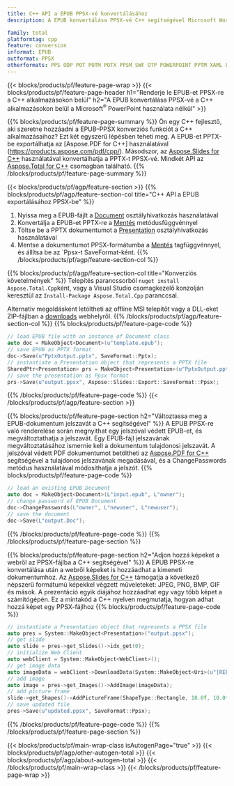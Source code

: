 ```yaml
---
title: C++ API a EPUB PPSX-vé konvertálásához
description: A EPUB konvertálása PPSX-vé C++ segítségével Microsoft Word vagy Adobe Acrobat Reader használata nélkül

family: total
platformtag: cpp
feature: conversion
informat: EPUB
outformat: PPSX
otherformats: PPS ODP POT POTM POTX PPSM SWF OTP POWERPOINT PPTM XAML PPT
---
```

{{< blocks/products/pf/feature-page-wrap >}}
{{< blocks/products/pf/feature-page-header h1="Renderje le EPUB-et PPSX-re a C++ alkalmazásokon belül" h2="A EPUB konvertálása PPSX-vé a C++ alkalmazásokon belül a Microsoft<sup>&reg;</sup> PowerPoint használata nélkül" >}}

{{% blocks/products/pf/feature-page-summary %}}
Ön egy C++ fejlesztő, aki szeretne hozzáadni a EPUB–PPSX konverziós funkciót a C++ alkalmazásaihoz? Ezt két egyszerű lépésben teheti meg. A EPUB-et PPTX-be exportálhatja az [Aspose.PDF for C++] használatával (https://products.aspose.com/pdf/cpp/). Másodszor, az [Aspose.Slides for C++](https://products.aspose.com/slides/cpp/) használatával konvertálhatja a PPTX-t PPSX-vé. Mindkét API az [Aspose.Total for C++](https://products.aspose.com/total/cpp/) csomagban található. 
{{% /blocks/products/pf/feature-page-summary  %}}

{{< blocks/products/pf/agp/feature-section >}}
{{% blocks/products/pf/agp/feature-section-col title="C++ API a EPUB exportálásához PPSX-be" %}}
1. Nyissa meg a EPUB-fájlt a [Document](https://reference.aspose.com/pdf/cpp/class/aspose.pdf.document) osztályhivatkozás használatával
2. Konvertálja a EPUB-et PPTX-re a [Mentés](https://reference.aspose.com/pdf/cpp/class/aspose.pdf.document#a0184df207563187be7df37b8dbe443f6) metódusfüggvénnyel
3. Töltse be a PPTX dokumentumot a [Presentation](https://reference.aspose.com/slides/cpp/class/aspose.slides.presentation) osztályhivatkozás használatával
4. Mentse a dokumentumot PPSX-formátumba a [Mentés](https://reference.aspose.com/slides/cpp/class/aspose.slides.presentation#afcd59ec697bf05c10f78c3869de2ec9e) tagfüggvénnyel, és állítsa be az `Ppsx-t SaveFormat-ként.
{{% /blocks/products/pf/agp/feature-section-col %}}

{{% blocks/products/pf/agp/feature-section-col title="Konverziós követelmények" %}}
Telepítés parancssorból ```nuget install Aspose.Total.Cpp```ként, vagy a Visual Studio csomagkezelő konzolján keresztül az ```Install-Package Aspose.Total.Cpp``` paranccsal.

Alternatív megoldásként letöltheti az offline MSI telepítőt vagy a DLL-eket ZIP-fájlban a [downloads](https://releases.aspose.com/total/cpp) webhelyről.
{{% /blocks/products/pf/agp/feature-section-col %}}
{{% blocks/products/pf/feature-page-code %}}

```cpp
// load EPUB file with an instance of Document class
auto doc = MakeObject<Document>(u"template.epub");
// save EPUB as PPTX format 
doc->Save(u"PptxOutput.pptx", SaveFormat::Pptx);
// instantiate a Presentation object that represents a PPTX file
SharedPtr<Presentation> prs = MakeObject<Presentation>(u"PptxOutput.pptx");
// save the presentation as Ppsx format
prs->Save(u"output.ppsx", Aspose::Slides::Export::SaveFormat::Ppsx);  
```


{{% /blocks/products/pf/feature-page-code %}}
{{< /blocks/products/pf/agp/feature-section >}}

{{% blocks/products/pf/feature-page-section  h2="Változtassa meg a EPUB-dokumentum jelszavát a C++ segítségével" %}}
A EPUB PPSX-re való renderelése során megnyithat egy jelszóval védett EPUB-et, és megváltoztathatja a jelszavát. Egy EPUB-fájl jelszavának megváltoztatásához ismernie kell a dokumentum tulajdonosi jelszavát. A jelszóval védett PDF dokumentumot betöltheti az [Aspose.PDF for C++](https://products.aspose.com/pdf/cpp/) segítségével a tulajdonos jelszavának megadásával, és a ChangePasswords metódus használatával módosíthatja a jelszót.
{{% blocks/products/pf/feature-page-code %}}

```cpp
// load an existing EPUB Document
auto doc = MakeObject<Document>(L"input.epub", L"owner");
// change password of EPUB Document
doc->ChangePasswords(L"owner", L"newuser", L"newuser");
// save the document
doc->Save(L"output.Doc");
```

{{% /blocks/products/pf/feature-page-code  %}}
{{% /blocks/products/pf/feature-page-section %}}

{{% blocks/products/pf/feature-page-section  h2="Adjon hozzá képeket a webről az PPSX-fájlba a C++ segítségével" %}}
A EPUB PPSX-re konvertálása után a webről képeket is hozzáadhat a kimeneti dokumentumhoz. Az [Aspose.Slides for C++](https://products.aspose.com/slides/cpp/) támogatja a következő népszerű formátumú képekkel végzett műveleteket: JPEG, PNG, BMP, GIF és mások. A prezentáció egyik diájához hozzáadhat egy vagy több képet a számítógépén. Ez a mintakód a C++ nyelven megmutatja, hogyan adhat hozzá képet egy PPSX-fájlhoz
{{% blocks/products/pf/feature-page-code %}}

```cpp
// instantiate a Presentation object that represents a PPSX file
auto pres = System::MakeObject<Presentation>("output.ppsx");
// get slide
auto slide = pres->get_Slides()->idx_get(0);
// initialize Web Client    
auto webClient = System::MakeObject<WebClient>();
// get image data
auto imageData = webClient->DownloadData(System::MakeObject<Uri>(u"[REPLACE WITH URL]"));
// add image
auto image = pres->get_Images()->AddImage(imageData);
// add picture frame
slide->get_Shapes()->AddPictureFrame(ShapeType::Rectangle, 10.0f, 10.0f, 100.0f, 100.0f, image);
// save updated file
pres->Save(u"updated.ppsx", SaveFormat::Ppsx);
```

{{% /blocks/products/pf/feature-page-code  %}}
{{% /blocks/products/pf/feature-page-section %}}

{{< blocks/products/pf/main-wrap-class isAutogenPage="true" >}}
{{< blocks/products/pf/agp/other-autogen-total >}}
{{< blocks/products/pf/agp/about-autogen-total >}}
{{< /blocks/products/pf/main-wrap-class >}}
{{< /blocks/products/pf/feature-page-wrap >}}
